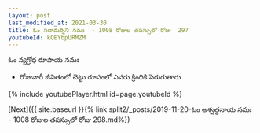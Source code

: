 ```yaml
---
layout: post
last_modified_at: 2021-03-30
title: ఓం సదామర్శిని నమః  - 1008 రోజుల తపస్సులో రోజు  297
youtubeId: kQEYbpURMZM
---
```

 
 
 ఓం న్యగ్రోధ రూపాయ నమః  
 
 -  రోజువారీ జీవితంలో చెట్టు రూపంలో ఎవరు క్రిందికి పెరుగుతారు 
 
  
 
  
 
 
 
 
 
 


{% include youtubePlayer.html id=page.youtubeId %}
 
[Next]({{ site.baseurl }}{% link  split2/_posts/2019-11-20-ఓం అశ్వత్థనాయ నమః  - 1008 రోజుల తపస్సులో రోజు  298.md%})
 
